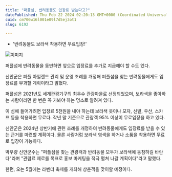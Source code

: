 ```yaml
---
title: "퍼플섬, 반려동물도 입장료 받는다고?"
datePublished: Thu Feb 22 2024 02:20:13 GMT+0000 (Coordinated Universal Time)
cuid: cm706w16l001e09l7d5ej3ot1
slug: 6192

---
```



- '반려동물도 보라색 착용하면 무료입장!'

![이미지](https://cdn.hashnode.com/res/hashnode/image/upload/v1739260656963/662e1c7a-5fb2-441f-9445-ee6381d2e05f.jpeg)

퍼플섬에 반려동물을 동반하면 앞으로 입장료를 추가로 지급해야 할 수도 있다.

신안군은 퍼플 아일랜드 관리 및 운영 조례를 개정해 퍼플섬을 찾는 반려동물에게도 입장료를 부과할 계획이라고 밝혔다.

퍼플섬은 2021년도 세계관광기구의 최우수 관광마을로 선정되었으며, 보라색을 좋아하는 사람이라면 한 번은 꼭 가봐야 하는 명소로 알려져 있다.

이 섬에 들어가려면 입장료 5천원을 내야 하는데 보라색 옷이나 모자, 신발, 우산, 스카프 등을 착용하면 무료다. 작년 말 기준으로 관람객 95% 이상이 무료입장을 하고 있다.

신안군은 2024년 상반기에 관련 조례를 개정하여 반려동물에게도 입장료를 받을 수 있는 근거를 마련할 계획이다. 물론 사람처럼 보라색 염색을 하거나 소품을 착용하면 무료로 입장이 가능하다.

박우량 신안군수는 "퍼플섬을 찾는 관광객과 반려동물 모두가 보라색에 동참하길 바란다"라며 "관람료 제로를 목표로 홍보 마케팅을 적극 펼쳐 나갈 계획이다"라고 말했다.

한편, 오는 5월에는 라벤더 축제를 개최해 상춘객을 맞이할 예정이다.